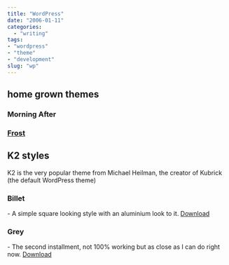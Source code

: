 ```yaml
---
title: "WordPress"
date: "2006-01-11"
categories:
  - "writing"
tags:
- "wordpress"
- "theme"
- "development"
slug: "wp"
---
```


<!-- ![WordPress][image-1] -->

## home grown themes

### Morning After

### [Frost][1]

## K2 styles

K2 is the very popular theme from Michael Heilman, the creator of Kubrick (the default WordPress theme)

 <!-- [![Billet][image-2]][2] -->

### Billet

\- A simple square looking style with an aluminium look to it. [Download][3]

 <!-- [![Grey][image-3]][4] -->

### Grey

\- The second installment, not 100% working but as close as I can do right now. [Download][5]

[1]:	https://adamchamberlin.info "Frost"
[2]:	https://www.flickr.com/photos/funkylarma/85545116/ "Billet"
[3]:	https://adamchamberlin.info
[4]:	https://www.flickr.com/photos/funkylarma/83449768/ "Grey"
[5]:	https://adamchamberlin.info

[image-1]:	/images/wordpress-logo.png
[image-2]:	/images/85545116_11aa7512e9_s.jpg
[image-3]:	/images/83449768_77be996095_s.jpg
